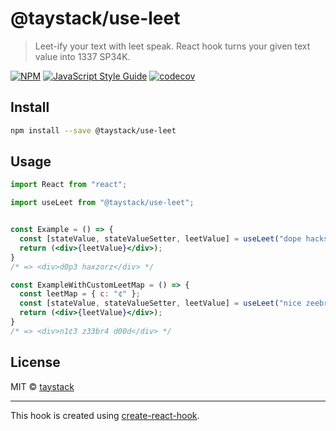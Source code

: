# @taystack/use-leet

> Leet-ify your text with leet speak. React hook turns your given text value into 1337 SP34K.

[![NPM](https://img.shields.io/npm/v/@taystack/use-leet.svg)](https://www.npmjs.com/package/@taystack/use-leet) [![JavaScript Style Guide](https://img.shields.io/badge/code_style-standard-brightgreen.svg)](https://standardjs.com) [![codecov](https://codecov.io/gh/taystack/use-leet/branch/master/graph/badge.svg)](https://codecov.io/gh/taystack/use-leet)

## Install

```bash
npm install --save @taystack/use-leet
```

## Usage

```jsx
import React from "react";

import useLeet from "@taystack/use-leet";


const Example = () => {
  const [stateValue, stateValueSetter, leetValue] = useLeet("dope hacks!");
  return (<div>{leetValue}</div>);
}
/* => <div>d0p3 haxzorz</div> */

const ExampleWithCustomLeetMap = () => {
  const leetMap = { c: "¢" };
  const [stateValue, stateValueSetter, leetValue] = useLeet("nice zeebra dude", leetMap);
  return (<div>{leetValue}</div>);
}
/* => <div>n1¢3 z33br4 d00d</div> */
```

## License

MIT © [taystack](https://github.com/taystack)

---

This hook is created using [create-react-hook](https://github.com/hermanya/create-react-hook).
